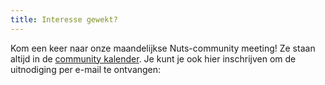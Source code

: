 ```yaml
---
title: Interesse gewekt?
---
```


Kom een keer naar onze maandelijkse Nuts-community meeting! Ze staan altijd in
de [community kalender](./kalender). Je kunt je ook hier inschrijven om de
uitnodiging per e-mail te ontvangen:
